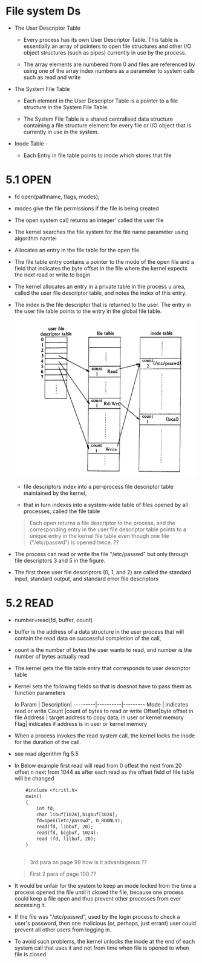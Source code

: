 # File system Ds

* The User Descriptor Table

    - Every process has its own User Descriptor Table. This table is essentially an array of pointers to open file structures and other I/O object structures (such as pipes) currently in use by the process.

 

    - The array elements are numbered from 0 and files are referenced by using one of the array index numbers as a parameter to system calls such as read and write



* The System File Table
    
    - Each element in the User Descriptor Table is a pointer to a file structure in the System File Table.

    - The System File Table is a shared centralised data structure containing a file structure element for every file or I/O object that is currently in use in the system.

* Inode Table -

    - Each Entry in file table points to inode which stores that file


# 5.1 OPEN

* fd open(pathname, flags, modes);

* modes give the file permissions if the file is being created

* The
open system cal] returns an integer' called the user file

* The kernel searches the file system for the file name parameter using algorithm
namtei

* Allocates an entry in the file table for the open file.

*  The file table
entry contains a pointer to the mode of the open file and a field that indicates the
byte offset in the file where the kernel expects the next read or write to begin

* The kernel allocates an entry in a private table in the process u
area, called the user file descriptor table, and notes the index of this entry. 

* The
index is the file descriptor that is returned to the user. The entry in the user file
table points to the entry in the global file table.

     ![title](xyz1.png)

     -  file descriptors index into a per-process file descriptor table maintained by the kernel,
     
     - that in turn indexes into a system-wide table of files opened by all processes, called the file table


    > Each open returns a file descriptor to the process, and
the corresponding entry in the user file descriptor table points to a unique entry in  the kernel file table even though one file ("/etc/passwd") is opened twice. ??

* The process can read or write the file "/etc/passwd" but only through file
descriptors 3 and 5 in the figure. 

* The first three user file descriptors (0, 1, and 2) are called the standard input,
standard output, and standard error file descriptors

# 5.2 READ

* number=read(fd, buffer, count)

* buffer is the address of a data
structure in the user process that will contain the read data on successful
completion of the call,

* count is the number of bytes the user wants to read, and
number is the number of bytes actually read

* The kernel gets the file table entry that corresponds to user descriptor table
 
*   Kernel sets the following fields so that is doesnot have to pass them as function parameters  

    Io Param | Description|
    ---------|----------|---------
    Mode | indicates read or write
    Count |count of bytes to read or write
    Offset|byte offset in file
    Address | target address to copy data, in user or kernel memory
    Flag| indicates if address is in user or kernel memory


* When a process invokes the read system call, the kernel locks the inode for the
duration of the call.

* see read algorithm fig 5.5

* In Below example first read will read from  0 offest the next from 20 offset n next from 1044 as after each read as the offset field of file table will be changed
    ```
        #include <fcritl.h>
        main()
        {
            int fd;
            char libuf[1024],bigbuf[1024];
            fd=open(letc/passwd", O_RDONLY);
            read(fd, libbuf, 20);
            read(fd, bigbuf, 1024);
            read (fd, lilbuf, 20);
        }


    ```


    >  3rd para on page 99 how is it advantageous ??

    > First 2 para of page 100 ??

* It would be unfair for the system to keep an mode locked from the
time a process opened the file until it closed the file, because one process could
keep a file open and thus prevent other processes from ever accessing it.

* If the file
was "/etc/passwd", used by the login process to check a user's password, then one
malicious (or, perhaps, just errant) user could prevent all other users from logging
in.

* To avoid such problems, the kernel unlocks the inode at the end of each system
call that uses it and not from time when file is opened to when file is closed 

